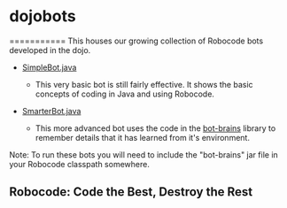 # dojobots
===========
This houses our growing collection of Robocode bots developed in the dojo.

- [SimpleBot.java](https://github.com/rvacoderdojo/lessons/blob/master/robocode/java-with-robocode/dojobots/src/main/java/coderdojo/bots/simple/SimpleBot.java)
    - This very basic bot is still fairly effective.  It shows the basic concepts of coding in Java and using Robocode.

- [SmarterBot.java](https://github.com/rvacoderdojo/lessons/blob/master/robocode/java-with-robocode/dojobots/src/main/java/coderdojo/bots/smart/SmarterBot.java)
    - This more advanced bot uses the code in the [bot-brains](https://github.com/rvacoderdojo/lessons/blob/master/robocode/java-with-robocode/bot-brains/) library to
    remember details that it has learned from it's environment.

Note: To run these bots you will need to include the "bot-brains" jar file in your Robocode classpath somewhere.

## Robocode: Code the Best, Destroy the Rest

